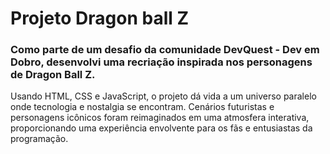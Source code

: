 # Projeto Dragon ball Z

### Como parte de um desafio da comunidade DevQuest - Dev em Dobro, desenvolvi uma recriação inspirada nos personagens de Dragon Ball Z.
 Usando HTML, CSS e JavaScript, o projeto dá vida a um universo paralelo onde tecnologia e nostalgia se encontram. Cenários futuristas e personagens icônicos foram reimaginados em uma atmosfera interativa, proporcionando uma experiência envolvente para os fãs e entusiastas da programação.
